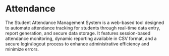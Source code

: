 # Attendance

The Student Attendance Management System is a web-based tool designed to automate attendance tracking for students through real-time data entry, report generation, and secure data storage. It features session-based attendance monitoring, dynamic reporting available in CSV format, and a secure login/logout process to enhance administrative efficiency and minimize errors.
